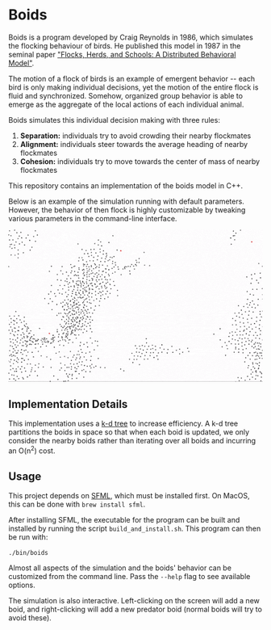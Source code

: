 [1]: https://team.inria.fr/imagine/files/2014/10/flocks-hers-and-schools.pdf
[2]: https://www.sfml-dev.org

# Boids

Boids is a program developed by Craig Reynolds in 1986, which simulates the flocking behaviour of birds. He published
this model in 1987 in the seminal paper ["Flocks, Herds, and Schools: A Distributed Behavioral Model"][1].

The motion of a flock of birds is an example of emergent behavior -- each bird is only making individual
decisions, yet the motion of the entire flock is fluid and synchronized. Somehow, organized group behavior is able
to emerge as the aggregate of the local actions of each individual animal.

Boids simulates this individual decision making with three rules:

 1. **Separation:** individuals try to avoid crowding their nearby flockmates
 2. **Alignment:** individuals steer towards the average heading of nearby flockmates
 3. **Cohesion:** individuals try to move towards the center of mass of nearby flockmates

This repository contains an implementation of the boids model in C++.

Below is an example of the simulation running with default parameters. However, the behavior of then
flock is highly customizable by tweaking various parameters in the command-line interface.

![Simulation Example](assets/simulation-example.gif)

## Implementation Details

This implementation uses a [k-d tree](https://en.wikipedia.org/wiki/K-d_tree) to increase efficiency. A k-d tree
partitions the boids in space so that when each boid is updated, we only consider the nearby boids rather than
iterating over all boids and incurring an O(n<sup>2</sup>) cost.

## Usage

This project depends on [SFML][2], which must be installed first. On MacOS, this can be done with `brew install sfml`.

After installing SFML, the executable for the program can be built and installed by running the script
`build_and_install.sh`. This program can then be run with:
```shell script
./bin/boids
```

Almost all aspects of the simulation and the boids' behavior can be customized from the command line. Pass the
`--help` flag to see available options.

The simulation is also interactive. Left-clicking on the screen will add a new boid, and right-clicking will add a new
predator boid (normal boids will try to avoid these).
